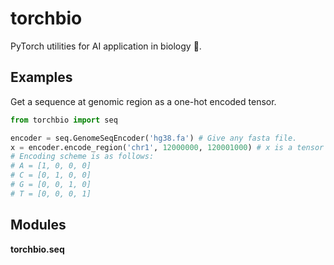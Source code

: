 # torchbio

PyTorch utilities for AI application in biology :dna:.

## Examples

Get a sequence at genomic region as a one-hot encoded tensor.
```python
from torchbio import seq

encoder = seq.GenomeSeqEncoder('hg38.fa') # Give any fasta file.
x = encoder.encode_region('chr1', 12000000, 120001000) # x is a tensor with shape (4, 1000).
# Encoding scheme is as follows:
# A = [1, 0, 0, 0]
# C = [0, 1, 0, 0]
# G = [0, 0, 1, 0]
# T = [0, 0, 0, 1]
```

## Modules

**torchbio.seq**

